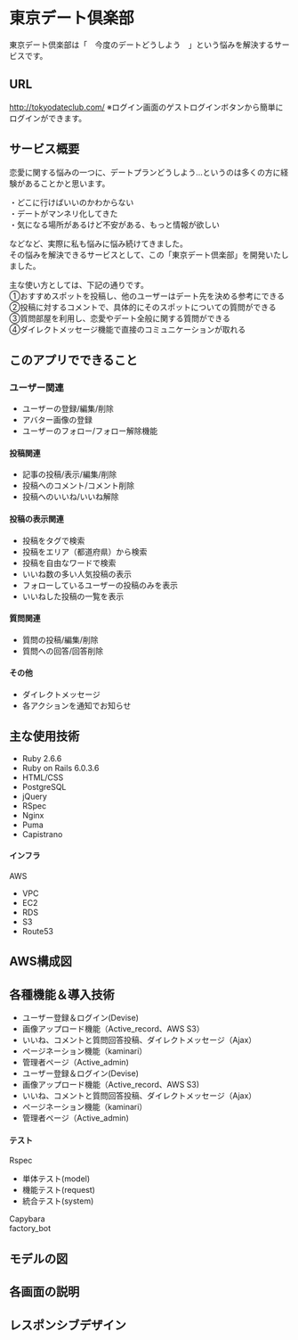 # 東京デート倶楽部

東京デート倶楽部は「　今度のデートどうしよう　」という悩みを解決するサービスです。


## URL
http://tokyodateclub.com/
※ログイン画面のゲストログインボタンから簡単にログインができます。

## サービス概要 
恋愛に関する悩みの一つに、デートプランどうしよう…というのは多くの方に経験があることかと思います。    

・どこに行けばいいのかわからない  
・デートがマンネリ化してきた  
・気になる場所があるけど不安がある、もっと情報が欲しい 

などなど、実際に私も悩みに悩み続けてきました。  
その悩みを解決できるサービスとして、この「東京デート倶楽部」を開発いたしました。  

主な使い方としては、下記の通りです。  
①おすすめスポットを投稿し、他のユーザーはデート先を決める参考にできる  
②投稿に対するコメントで、具体的にそのスポットについての質問ができる  
③質問部屋を利用し、恋愛やデート全般に関する質問ができる  
④ダイレクトメッセージ機能で直接のコミュニケーションが取れる  

## このアプリでできること
### ユーザー関連
- ユーザーの登録/編集/削除
- アバター画像の登録
- ユーザーのフォロー/フォロー解除機能

#### 投稿関連
- 記事の投稿/表示/編集/削除
- 投稿へのコメント/コメント削除
- 投稿へのいいね/いいね解除

#### 投稿の表示関連
- 投稿をタグで検索
- 投稿をエリア（都道府県）から検索
- 投稿を自由なワードで検索
- いいね数の多い人気投稿の表示
- フォローしているユーザーの投稿のみを表示
- いいねした投稿の一覧を表示

#### 質問関連
- 質問の投稿/編集/削除
- 質問への回答/回答削除

#### その他
- ダイレクトメッセージ
- 各アクションを通知でお知らせ

## 主な使用技術
- Ruby 2.6.6
- Ruby on Rails 6.0.3.6
- HTML/CSS
- PostgreSQL
- jQuery
- RSpec
- Nginx
- Puma
- Capistrano

#### インフラ
AWS
- VPC
- EC2
- RDS
- S3
- Route53

## AWS構成図

## 各種機能＆導入技術
- ユーザー登録＆ログイン(Devise)
- 画像アップロード機能（Active_record、AWS S3）
- いいね、コメントと質問回答投稿、ダイレクトメッセージ（Ajax）
- ページネーション機能（kaminari）
- 管理者ページ（Active_admin)
- ユーザー登録＆ログイン(Devise)
- 画像アップロード機能（Active_record、AWS S3)
- いいね、コメントと質問回答投稿、ダイレクトメッセージ（Ajax）
- ページネーション機能（kaminari）
- 管理者ページ（Active_admin)

#### テスト
Rspec  
- 単体テスト(model)
- 機能テスト(request)
- 統合テスト(system)

Capybara  
factory_bot  

## モデルの図

## 各画面の説明

## レスポンシブデザイン
